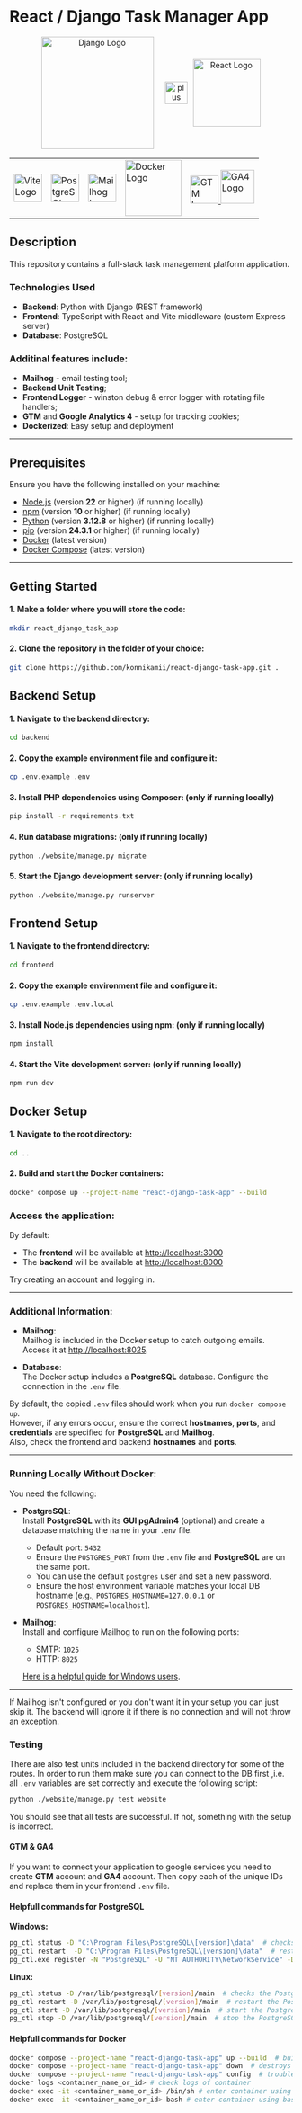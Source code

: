 # React / Django Task Manager App

<p align="center" style="display: flex; justify-content: center; align-items: center;">
  <a href="https://www.djangoproject.com/" rel="noopener noreferrer" target="_blank">
    <img src="https://www.fullstackpython.com/img/logos/django.png" width="200" alt="Django Logo">
  </a>
  <a style="margin: 0px 10px 0px 20px ">
    <img src="https://static.vecteezy.com/system/resources/thumbnails/000/363/962/small_2x/1_-_1_-_Plus.jpg" width="40" alt="plus">
  </a>
  <a href="https://react.dev/" rel="noopener noreferrer" target="_blank">
    <img src="https://miro.medium.com/v2/resize:fit:1200/1*5PxGgx_aOWpTkul_D3nnbw.png" height="120" alt="React Logo">
  </a>
</p>

<table align="center" > 
  <tr>
    <td>
      <a href="https://vite.dev/" rel="noopener noreferrer" target="_blank">
        <img src="https://de.vitejs.dev/logo-with-shadow.png" height="50" alt="Vite Logo">
      </a>
    </td>
    <td>
      <a href="https://www.postgresql.org/" rel="noopener noreferrer" target="_blank">
        <img src="https://www.unixmen.com/wp-content/uploads/2017/07/postgresql-logo.png" height="50" alt="PostgreSQL Logo">
      </a>
    </td>
    <td>
      <a href="https://github.com/mailhog" rel="noopener noreferrer" target="_blank">
        <img src="https://avatars.githubusercontent.com/u/10258541?s=200&v=4" height="50" alt="Mailhog Logo">
      </a>
    </td>
    <td>
      <a href="https://www.docker.com/" rel="noopener noreferrer" target="_blank">
        <img src="https://www.logo.wine/a/logo/Docker_(software)/Docker_(software)-Logo.wine.svg" height="100" alt="Docker Logo">
      </a>
    </td>
    <td>
      <a href="https://tagmanager.google.com/" rel="noopener noreferrer" target="_blank">
        <img src="https://cocosolution.com/cms/uploads/o_1ebo7h0gt11ee3i7j764evn52a.jpg" height="50" alt="GTM Logo">
      </a>
      <a href="https://marketingplatform.google.com/about/analytics/" rel="noopener noreferrer" target="_blank">
        <img src="https://miro.medium.com/v2/resize:fit:1400/1*-ExxDAPl4rciaENKd8QSBw.png" height="60" alt="GA4 Logo">
      </a>
    </td>
  </tr>
</table>

## Description

This repository contains a full-stack task management platform application.

### Technologies Used

- **Backend**: Python with Django (REST framework)
- **Frontend**: TypeScript with React and Vite middleware (custom Express server)
- **Database**: PostgreSQL

### Additinal features include:

- **Mailhog** - email testing tool;
- **Backend Unit Testing**;
- **Frontend Logger** - winston debug & error logger with rotating file handlers;
- **GTM** and **Google Analytics 4** - setup for tracking cookies;
- **Dockerized**: Easy setup and deployment

---

## Prerequisites

Ensure you have the following installed on your machine:

- [Node.js](https://nodejs.org/) (version **22** or higher) (if running locally)
- [npm](https://www.npmjs.com/) (version **10** or higher) (if running locally)
- [Python](https://www.python.org/) (version **3.12.8** or higher) (if running locally)
- [pip](https://pypi.org/project/pip/) (version **24.3.1** or higher) (if running locally)
- [Docker](https://www.docker.com/) (latest version)
- [Docker Compose](https://docs.docker.com/compose/) (latest version)

---

## Getting Started

#### 1. Make a folder where you will store the code:

```bash
mkdir react_django_task_app
```

#### 2. Clone the repository in the folder of your choice:

```bash
git clone https://github.com/konnikamii/react-django-task-app.git .
```

## Backend Setup

#### 1. Navigate to the backend directory:

```bash
cd backend
```

#### 2. Copy the example environment file and configure it:

```bash
cp .env.example .env
```

#### 3. Install PHP dependencies using Composer: (only if running locally)

```bash
pip install -r requirements.txt
```

#### 4. Run database migrations: (only if running locally)

```bash
python ./website/manage.py migrate
```

#### 5. Start the Django development server: (only if running locally)

```bash
python ./website/manage.py runserver
```

## Frontend Setup

#### 1. Navigate to the frontend directory:

```bash
cd frontend
```

#### 2. Copy the example environment file and configure it:

```bash
cp .env.example .env.local
```

#### 3. Install Node.js dependencies using npm: (only if running locally)

```bash
npm install
```

#### 4. Start the Vite development server: (only if running locally)

```bash
npm run dev
```

## Docker Setup

#### 1. Navigate to the root directory:

```bash
cd ..
```

#### 2. Build and start the Docker containers:

```bash
docker compose up --project-name "react-django-task-app" --build
```

### Access the application:

By default:

- The **frontend** will be available at [http://localhost:3000](http://localhost:3000)
- The **backend** will be available at [http://localhost:8000](http://localhost:8000)

Try creating an account and logging in.

---

### Additional Information:

- **Mailhog**:  
  Mailhog is included in the Docker setup to catch outgoing emails.  
  Access it at [http://localhost:8025](http://localhost:8025).

- **Database**:  
  The Docker setup includes a **PostgreSQL** database. Configure the connection in the `.env` file.

By default, the copied `.env` files should work when you run `docker compose up`.  
However, if any errors occur, ensure the correct **hostnames**, **ports**, and **credentials** are specified for **PostgreSQL** and **Mailhog**.  
Also, check the frontend and backend **hostnames** and **ports**.

---

### Running Locally Without Docker:

You need the following:

- **PostgreSQL**:  
  Install **PostgreSQL** with its **GUI pgAdmin4** (optional) and create a database matching the name in your `.env` file.

  - Default port: `5432`
  - Ensure the `POSTGRES_PORT` from the `.env` file and **PostgreSQL** are on the same port.
  - You can use the default `postgres` user and set a new password.
  - Ensure the host environment variable matches your local DB hostname (e.g., `POSTGRES_HOSTNAME=127.0.0.1` or `POSTGRES_HOSTNAME=localhost`).

- **Mailhog**:  
  Install and configure Mailhog to run on the following ports:

  - SMTP: `1025`
  - HTTP: `8025`

  [Here is a helpful guide for Windows users](https://runcloud.io/blog/mailhog-email-testing).

---

If Mailhog isn't configured or you don't want it in your setup you can just skip it. The backend will ignore it if there is no connection and will not throw an exception.

### Testing

There are also test units included in the backend directory for some of the routes.
In order to run them make sure you can connect to the DB first ,i.e. all `.env` variables are set correctly and execute the following script:

```bash
python ./website/manage.py test website
```

You should see that all tests are successful. If not, something with the setup is incorrect.

#### GTM & GA4

If you want to connect your application to google services you need to create **GTM** account and **GA4** account. Then copy each of the unique IDs and replace them in your frontend `.env` file.

#### Helpfull commands for PostgreSQL

**Windows:**

```bash
pg_ctl status -D "C:\Program Files\PostgreSQL\[version]\data"  # checks the PostgreSQL process status
pg_ctl restart  -D "C:\Program Files\PostgreSQL\[version]\data"  # restart the PostgreSQL process
pg_ctl.exe register -N "PostgreSQL" -U "NT AUTHORITY\NetworkService" -D "C:\Program Files\PostgreSQL\[version]\data" -w  # creates a service to start on boot
```

**Linux:**

```bash
pg_ctl status -D /var/lib/postgresql/[version]/main  # checks the PostgreSQL process status
pg_ctl restart -D /var/lib/postgresql/[version]/main  # restart the PostgreSQL process
pg_ctl start -D /var/lib/postgresql/[version]/main  # start the PostgreSQL process
pg_ctl stop -D /var/lib/postgresql/[version]/main  # stop the PostgreSQL process
```
#### Helpfull commands for Docker
 
```bash
docker compose --project-name "react-django-task-app" up --build  # builds images and starts the containers
docker compose --project-name "react-django-task-app" down  # destroys the containers
docker compose --project-name "react-django-task-app" config  # troubleshoot the setup
docker logs <container_name_or_id> # check logs of container
docker exec -it <container_name_or_id> /bin/sh # enter container using shell
docker exec -it <container_name_or_id> bash # enter container using bash (if installed)
```
 